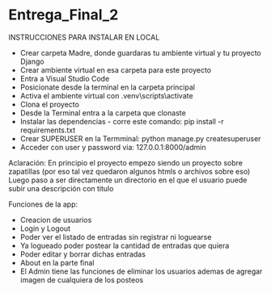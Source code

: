 # Entrega_Final_2

INSTRUCCIONES PARA INSTALAR EN LOCAL

- Crear carpeta Madre, donde guardaras tu ambiente virtual y tu proyecto Django
- Crear ambiente virtual en esa carpeta para este proyecto
- Entra a Visual Studio Code
- Posicionate desde la terminal en la carpeta principal
- Activa el ambiente virtual con .venv\scripts\activate
- Clona el proyecto
- Desde la Terminal entra a la carpeta que clonaste
- Instalar las dependencias - corre este comando: pip install -r requirements.txt
- Crear SUPERUSER en la Termminal: python manage.py createsuperuser
- Acceder con user y password via: 127.0.0.1:8000/admin


Aclaración: En principio el proyecto empezo siendo un proyecto sobre zapatillas (por eso tal vez quedaron algunos htmls o archivos sobre eso)
Luego paso a ser directamente un directorio en el que el usuario puede subir una descripción con titulo


Funciones de la app:

- Creacion de usuarios
- Login y Logout
- Poder ver el listado de entradas sin registrar ni loguearse
- Ya logueado poder postear la cantidad de entradas que quiera
- Poder editar y borrar dichas entradas
- About en la parte final
- El Admin tiene las funciones de eliminar los usuarios ademas de agregar imagen de cualquiera de los posteos




